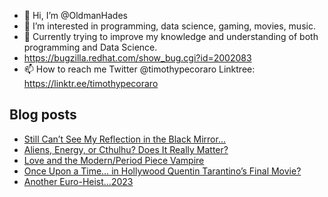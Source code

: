 - 👋 Hi, I’m @OldmanHades
- 👀 I’m interested in programming, data science, gaming, movies, music.
- 🌱 Currently trying to improve my knowledge and understanding of both programming and Data Science.
- https://bugzilla.redhat.com/show_bug.cgi?id=2002083
- 📫 How to reach me Twitter @timothypecoraro
Linktree: https://linktr.ee/timothypecoraro

## Blog posts
<!-- BLOG-POST-LIST:START -->
- [Still Can’t See My Reflection in the Black Mirror…](https://medium.com/@timothypecoraro/still-cant-see-my-reflection-in-the-black-mirror-6fce4ac94eae?source=rss-5097f5c9b801------2)
- [Aliens, Energy, or Cthulhu? Does It Really Matter?](https://medium.com/@timothypecoraro/aliens-energy-or-cthulhu-does-it-really-matter-1a31a201420f?source=rss-5097f5c9b801------2)
- [Love and the Modern/Period Piece Vampire](https://medium.com/@timothypecoraro/love-and-the-modern-period-piece-vampire-29d085429cb7?source=rss-5097f5c9b801------2)
- [Once Upon a Time… in Hollywood Quentin Tarantino’s Final Movie?](https://medium.com/@timothypecoraro/once-upon-a-time-in-hollywood-quentin-tarantinos-final-movie-69a1ddd37d22?source=rss-5097f5c9b801------2)
- [Another Euro-Heist…2023](https://medium.com/@timothypecoraro/you-get-more-than-you-pay-for-42b85d46c411?source=rss-5097f5c9b801------2)
<!-- BLOG-POST-LIST:END -->
